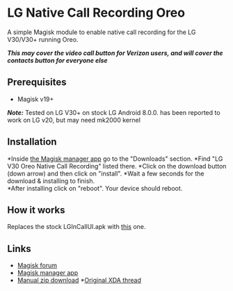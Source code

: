 # LG Native Call Recording Oreo

A simple Magisk module to enable native call recording for the LG V30/V30+ running Oreo.

**_This may cover the video call button for Verizon users, and will cover the contacts button for everyone else_**

## Prerequisites
* Magisk v19+

**_Note:_**
Tested on LG V30+ on stock LG Android 8.0.0. 
has been reported to work on LG v20, but may need mk2000 kernel

## Installation
*Inside [the Magisk manager app](https://play.google.com/store/apps/details?id=com.topjohnwu.magisk) go to the "Downloads" section.
*Find "LG V30 Oreo Native Call Recording" listed there.
*Click on the download button (down arrow) and then click on "install". 
*Wait a few seconds for the download & installing to finish.  
*After installing click on "reboot". Your device should reboot. 

## How it works
Replaces the stock LGInCallUI.apk with [this]( https://forum.xda-developers.com/lg-v30/themes/enable-native-call-recording-lg-v30-t3869260) one. 

## Links
* [Magisk forum](https://forum.xda-developers.com/apps/magisk/official-magisk-v7-universal-systemless-t3473445)
* [Magisk manager app](https://play.google.com/store/apps/details?id=com.topjohnwu.magisk)
* [Manual zip download](https://drive.google.com/file/d/1Ss4lAdR4mbOwqOvQQV5qyRBoP40GfCk8/view?usp=drivesdk)
*[Original XDA thread](https://forum.xda-developers.com/lg-v30/themes/enable-native-call-recording-lg-v30-t3869260)

